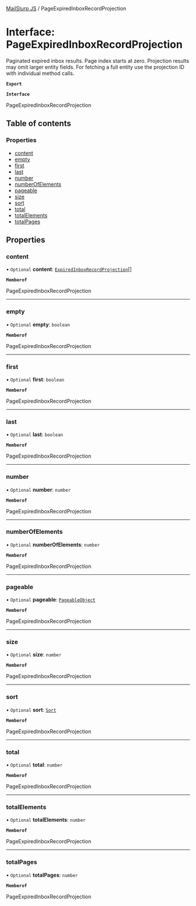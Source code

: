 [MailSlurp JS](../README.md) / PageExpiredInboxRecordProjection

# Interface: PageExpiredInboxRecordProjection

Paginated expired inbox results. Page index starts at zero. Projection results may omit larger entity fields. For fetching a full entity use the projection ID with individual method calls.

**`Export`**

**`Interface`**

PageExpiredInboxRecordProjection

## Table of contents

### Properties

- [content](PageExpiredInboxRecordProjection.md#content)
- [empty](PageExpiredInboxRecordProjection.md#empty)
- [first](PageExpiredInboxRecordProjection.md#first)
- [last](PageExpiredInboxRecordProjection.md#last)
- [number](PageExpiredInboxRecordProjection.md#number)
- [numberOfElements](PageExpiredInboxRecordProjection.md#numberofelements)
- [pageable](PageExpiredInboxRecordProjection.md#pageable)
- [size](PageExpiredInboxRecordProjection.md#size)
- [sort](PageExpiredInboxRecordProjection.md#sort)
- [total](PageExpiredInboxRecordProjection.md#total)
- [totalElements](PageExpiredInboxRecordProjection.md#totalelements)
- [totalPages](PageExpiredInboxRecordProjection.md#totalpages)

## Properties

### content

• `Optional` **content**: [`ExpiredInboxRecordProjection`](ExpiredInboxRecordProjection.md)[]

**`Memberof`**

PageExpiredInboxRecordProjection

___

### empty

• `Optional` **empty**: `boolean`

**`Memberof`**

PageExpiredInboxRecordProjection

___

### first

• `Optional` **first**: `boolean`

**`Memberof`**

PageExpiredInboxRecordProjection

___

### last

• `Optional` **last**: `boolean`

**`Memberof`**

PageExpiredInboxRecordProjection

___

### number

• `Optional` **number**: `number`

**`Memberof`**

PageExpiredInboxRecordProjection

___

### numberOfElements

• `Optional` **numberOfElements**: `number`

**`Memberof`**

PageExpiredInboxRecordProjection

___

### pageable

• `Optional` **pageable**: [`PageableObject`](PageableObject.md)

**`Memberof`**

PageExpiredInboxRecordProjection

___

### size

• `Optional` **size**: `number`

**`Memberof`**

PageExpiredInboxRecordProjection

___

### sort

• `Optional` **sort**: [`Sort`](Sort.md)

**`Memberof`**

PageExpiredInboxRecordProjection

___

### total

• `Optional` **total**: `number`

**`Memberof`**

PageExpiredInboxRecordProjection

___

### totalElements

• `Optional` **totalElements**: `number`

**`Memberof`**

PageExpiredInboxRecordProjection

___

### totalPages

• `Optional` **totalPages**: `number`

**`Memberof`**

PageExpiredInboxRecordProjection
